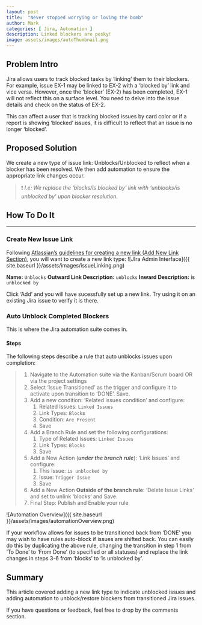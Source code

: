 ```yaml
---
layout: post
title:  "Never stopped worrying or loving the bomb"
author: Mark
categories: [ Jira, Automation ]
description: Linked blockers are pesky!
image: assets/images/autoThumbnail.png
---
```

## Problem Intro
Jira allows users to track blocked tasks by ‘linking’ them to their blockers. For example, issue EX-1 may be linked to EX-2 with a ‘blocked by’ link and vice versa. However, once the ‘blocker’ (EX-2) has been completed, EX-1 will not reflect this on a surface level. You need to delve into the issue details and check on the status of EX-2.

This can affect a user that is tracking blocked issues by card color or if a report is showing ‘blocked’ issues, it is difficult to reflect that an issue is no longer ‘blocked’.

## Proposed Solution
We create a new type of issue link: Unblocks/Unblocked to reflect when a blocker has been resolved. We then add automation to ensure the appropriate link changes occur.

> ❗️ _I.e: We replace the ‘blocks/is blocked by’ link with ‘unblocks/is unblocked by’_  _upon blocker resolution._

## How To Do It
---
### Create New Issue Link
Following  [Atlassian’s guidelines for creating a new link (Add New Link Section)](https://confluence.atlassian.com/adminjiraserver/configuring-issue-linking-938847862.html), you will want to create a new link type:
![JIra Admin Interface]({{ site.baseurl }}/assets/images/issueLinking.png)

**Name:**	`Unblocks`
**Outward Link Description:**	`unblocks`
**Inward Description:**	is `unblocked by`

Click ‘Add’ and you will have sucessfully set up a new link. Try using it on an existing Jira issue to verify it is there.

### Auto Unblock Completed Blockers
This is where the Jira automation suite comes in.

#### Steps
The following steps describe a rule that auto unblocks issues upon completion:
> 1.  Navigate to the Automation suite via the Kanban/Scrum board OR via the project settings
> 2.  Select  ‘Issue Transitioned’ as the trigger and configure it to activate upon transition to ‘DONE’. Save.
> 3.  Add a new condition:  ‘Related issues condition’ and configure:
>     1.  Related Issues:  `Linked Issues`
>     2.  Link Types:  `Block`s
>     3.  Condition:  `Are Present`
>     4.  Save
> 4.  Add a Branch Rule and set the following configurations:
>     1.  Type of Related Issues:  `Linked Issues`
>     2.  Link Types:  `Blocks`
>     3.  Save
> 5.  Add a New Action (_**under the branch rule**_):  ‘Link Issues’ and configure:
>     1.  This Issue:  `is unblocked by`
>     2.  Issue:  `Trigger Issue`
>     3.  Save
> 6.  Add a New Action  **Outside of the branch rule**:  ‘Delete Issue Links’ and set to unlink ‘blocks’ and Save.  
> 7.  Final Step: Publish and Enable your rule

![Automation Overview]({{ site.baseurl }}/assets/images/automationOverview.png)

If your workflow allows for issues to be transitioned back from ‘DONE’ you may wish to have rules auto-block if issues are shifted back. You can easily do this by duplicating the above rule, changing the transition in step 1 from ‘To Done’ to ‘From Done’ (to specified or all statuses) and replace the link changes in steps 3-6 from ‘blocks’ to ‘is unblocked by’.

## Summary

This article covered adding a new link type to indicate unblocked issues and adding automation to unblock/restore blockers from transitioned Jira issues.

If you have questions or feedback, feel free to drop by the comments section.
